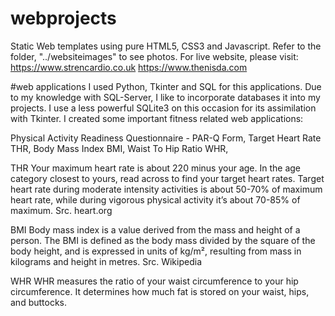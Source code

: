 # webprojects
Static Web templates using pure HTML5, CSS3 and Javascript.
Refer to the folder, "../websiteimages" to see photos.
For live website, please visit:
https://www.strencardio.co.uk
https://www.thenisda.com

#web applications
I used Python, Tkinter and SQL for this applications.
Due to my knowledge with SQL-Server, I like to incorporate databases it into my projects.
I use a less powerful SQLite3 on this occasion for its assimilation with Tkinter.
I created some important fitness related web applications:

Physical Activity Readiness Questionnaire - PAR-Q Form, 
Target Heart Rate THR, 
Body Mass Index BMI, 
Waist To Hip Ratio WHR, 


THR
Your maximum heart rate is about 220 minus your age. In the age category closest to yours, read across to find your target heart rates. Target heart rate during moderate intensity activities is about 50-70% of maximum heart rate, while during vigorous physical activity it’s about 70-85% of maximum. Src. heart.org

BMI
Body mass index is a value derived from the mass and height of a person. The BMI is defined as the body mass divided by the square of the body height, and is expressed in units of kg/m², resulting from mass in kilograms and height in metres. Src. Wikipedia

WHR
WHR measures the ratio of your waist circumference to your hip circumference. It determines how much fat is stored on your waist, hips, and buttocks.
